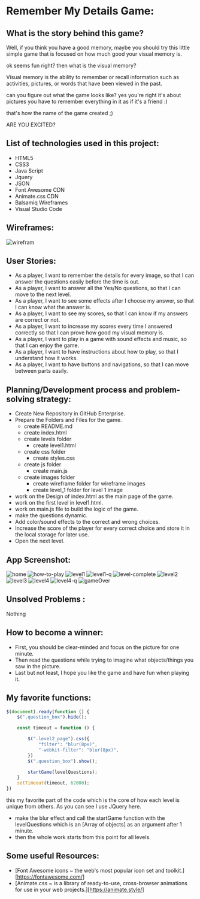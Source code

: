 # Remember My Details Game: 
## What is the story behind this game?
Well, if you think you have a good memory, maybe you should try this little simple game that is focused on how much good your visual memory is.

ok seems fun right? then what is the visual memory?

Visual memory is the ability to remember or recall information such as activities, pictures, or words that have been viewed in the past.

can you figure out what the game looks like? yes you're right it's about pictures you have to remember everything in it as if it's a friend :)

that's how the name of the game created ;) 

ARE YOU EXCITED?
## List of technologies used in this project:
- HTML5
- CSS3 
- Java Script
- Jquery
- JSON
- Font Awesome CDN
- Animate.css CDN
- Balsamiq Wireframes
- Visual Studio Code

## Wireframes:
![wirefram](images/wireframe/MainWireframes.png)


## User Stories:
- As a player, I want to remember the details for every image, so that I can answer the questions easily before the time is out.
- As a player, I want to answer all the Yes/No questions, so that I can move to the next level.
- As a player, I want to see some effects after I choose my answer, so that I can know what the answer is.
- As a player, I want to see my scores, so that I can know if my answers are correct or not.
- As a player, I want to increase my scores every time I answered correctly so that I can prove how good my visual memory is.
- As a player, I want to play in a game with sound effects and music, so that I can enjoy the game.
- As a player, I want to have instructions about how to play, so that I understand how it works.
- As a player, I want to have buttons and navigations, so that I can move between parts easily.
## Planning/Development process and problem-solving strategy:
- Create New Repository in GitHub Enterprise.
- Prepare the Folders and Files for the game.
  - create README.md
  - create index.html
  - create levels folder
     - create level1.html
  - create css folder 
     - create styles.css
  - create js folder
     - create main.js
  - create images folder 
     - create wireframe folder for wireframe images 
     - create level_1 folder for level 1 image
 - work on the Design of index.html as the main page of the game.
 - work on the first level in level1.html.
 - work on main.js file to build the logic of the game. 
 - make the questions dynamic.
 - Add color/sound effects to the correct and wrong choices.
 - Increase the score of the player for every correct choice and store it in the local storage for later use.
 - Open the next level. 

## App Screenshot:

![home](images/screenShots/home.png)
![how-to-play](images/screenShots/how-to-play.png)
![level1](images/screenShots/level1.png)
![level1-q](images/screenShots/level1-q.png)
![level-complete](images/screenShots/level-complete.png)
![level2](images/screenShots/level2.png)
![level3](images/screenShots/level3.png)
![level4](images/screenShots/level4.png)
![level4-q](images/screenShots/level4-q.png)
![gameOver](images/screenShots/gameOver.png)

## Unsolved Problems :
Nothing 
## How to become a winner:
- First, you should be clear-minded and focus on the picture for one minute.
- Then read the questions while trying to imagine what objects/things you saw in the picture.
- Last but not least, I hope you like the game and have fun when playing it.
## My favorite functions:

```javascript
$(document).ready(function () {
    $(".question_box").hide();

    const timeout = function () {

        $(".level2_page").css({
            "filter": "blur(8px)",
            "-webkit-filter": "blur(8px)",
        })
        $(".question_box").show();

        startGame(levelQuestions);
    }
    setTimeout(timeout, 62000);
})
```

this my favorite part of the code which is the core of how each level is unique from others. As you can see I use JQuery here. 
-  make the blur effect and call the startGame function with the levelQuestions which is an [Array of objects] as an argument after 1 minute.
- then the whole work starts from this point for all levels.

## Some useful Resources:

- [Font Awesome icons ~ the web's most popular icon set and toolkit.][https://fontawesome.com/]
- [Animate.css ~ is a library of ready-to-use, cross-browser animations for use in your web projects.][https://animate.style/]
